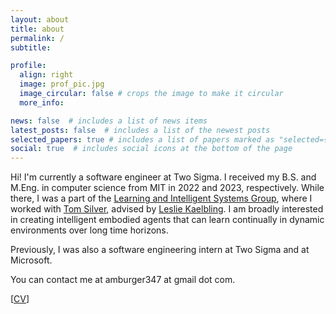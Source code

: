 ```yaml
---
layout: about
title: about
permalink: /
subtitle: 

profile:
  align: right
  image: prof_pic.jpg
  image_circular: false # crops the image to make it circular
  more_info: 

news: false  # includes a list of news items
latest_posts: false  # includes a list of the newest posts
selected_papers: true # includes a list of papers marked as "selected={true}"
social: true  # includes social icons at the bottom of the page
---
```


Hi! I'm currently a software engineer at Two Sigma. I received my B.S. and M.Eng. in computer science from MIT in 2022 and 2023, respectively. While there, I was a part of the [Learning and Intelligent Systems Group](https://lis.csail.mit.edu/), where I worked with [Tom Silver](https://web.mit.edu/tslvr/www/), advised by [Leslie Kaelbling](https://people.csail.mit.edu/lpk/). I am broadly interested in creating intelligent embodied agents that can learn continually in dynamic environments over long time horizons.

Previously, I was also a software engineering intern at Two Sigma and at Microsoft.

You can contact me at amburger347 at gmail dot com.

[[CV](https://amburger66.github.io/assets/pdf/Li_Amber_CV.pdf)]